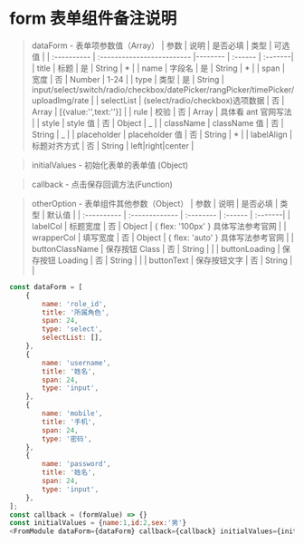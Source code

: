 # form 表单组件备注说明

> dataForm - 表单项参数值（Array）
> | 参数 | 说明 | 是否必填 | 类型 | 可选值 |
> | :---------- | :------------------------- |-------- | :------ | :-------|
> | title | 标题 | 是 | String | \* |
> | name | 字段名 | 是 | String | \* |
> | span | 宽度 | 否 | Number | 1-24 |
> | type | 类型 | 是 | String | input/select/switch/radio/checkbox/datePicker/rangPicker/timePicker/uploadImg/rate |
> | selectList | (select/radio/checkbox)选项数据 | 否 | Array | [{value:'',text:''}] |
> | rule | 校验 | 否 | Array | 具体看 ant 官网写法 |
> | style | style 值 | 否 | Object | _ |
> | className | className 值 | 否 | String | _ |
> | placeholder | placeholder 值 | 否 | String | \* |
> | labelAlign | 标题对齐方式 | 否 | String | left|right|center |

> initialValues - 初始化表单的表单值 (Object)

> callback - 点击保存回调方法(Function)

> otherOption - 表单组件其他参数（Object）
> | 参数 | 说明 | 是否必填 | 类型 | 默认值 |
> | :---------- | :------------- | :-------- | :------ | :-------|
> | labelCol | 标题宽度 | 否 | Object | { flex: '100px' } 具体写法参考官网 |
> | wrapperCol | 填写宽度 | 否 | Object | { flex: 'auto' } 具体写法参考官网 |
> | buttonClassName | 保存按钮 Class | 否 | String | |
> | buttonLoading | 保存按钮 Loading | 否 | String | |
> | buttonText | 保存按钮文字 | 否 | String | |

```javascript
const dataForm = [
    {
        name: 'role_id',
        title: '所属角色',
        span: 24,
        type: 'select',
        selectList: [],
    },
    {
        name: 'username',
        title: '姓名',
        span: 24,
        type: 'input',
    },
    {
        name: 'mobile',
        title: '手机',
        span: 24,
        type: '密码',
    },
    {
        name: 'password',
        title: '姓名',
        span: 24,
        type: 'input',
    },
];
const callback = (formValue) => {}
const initialValues = {name:1,id:2,sex:'男'}
<FromModule dataForm={dataForm} callback={callback} initialValues={initialValues}></FromModule>;
```
